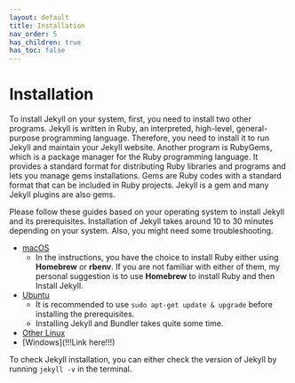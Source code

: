 ```yaml
---
layout: default
title: Installation
nav_order: 5
has_children: true
has_toc: false
---
```


# Installation

To install Jekyll on your system, first, you need to install two other programs. Jekyll is written in Ruby, an interpreted, high-level, general-purpose programming language. Therefore, you need to install it to run Jekyll and maintain your Jekyll website. Another program is RubyGems, which is a package manager for the Ruby programming language. It provides a standard format for distributing Ruby libraries and programs and lets you manage gems installations. Gems are Ruby codes with  a standard format that can be included in Ruby projects. Jekyll is a gem  and many Jekyll plugins are also gems. 

Please follow these guides based on your operating system to install Jekyll and its prerequisites. Installation of Jekyll takes around 10 to 30 minutes depending on your system. Also, you might need some troubleshooting.

+ [macOS](https://jekyllrb.com/docs/installation/macos/)
    + In the instructions, you have the choice to install Ruby either using **Homebrew** or **rbenv**. If you are not familiar with either of them, my personal suggestion is to use **Homebrew** to install Ruby and then Install Jekyll.
+ [Ubuntu](https://jekyllrb.com/docs/installation/ubuntu/)
    + It is recommended to use `sudo apt-get update & upgrade` before installing the prerequisites.
    + Installing Jekyll and Bundler takes quite some time. 
+ [Other Linux](https://jekyllrb.com/docs/installation/other-linux/)
+ [Windows](!!!Link here!!!)

To check Jekyll installation, you can either check the version of Jekyll by running `jekyll -v` in the terminal.